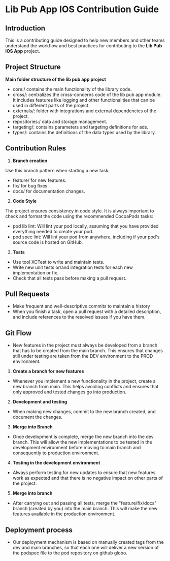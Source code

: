 # Lib Pub App IOS Contribution Guide

## Introduction

This is a contributing guide designed to help new members and other teams understand the workflow and best practices for contributing to the **Lib Pub IOS App** project.

## Project Structure

**Main folder structure of the lib pub app project**

- core:/ contains the main functionality of the library code.
- cross/: centralizes the cross-concerns code of the lib pub app module. It includes features like logging and other functionalities that can be used in different parts of the project.
- externals/: folder with integrations and external dependencies of the project.
- repositories:/ data and storage management.
- targeting/: contains parameters and targeting definitions for ads.
- types/: contains the definitions of the data types used by the library.

## Contribution Rules

1. **Branch creation**

Use this branch pattern when starting a new task.

- feature/ for new features.
- fix/ for bug fixes
- docs/ for documentation changes.

2. **Code Style**

The project ensures consistency in code style. It is always important to check and format the code using the recommended CocoaPods tasks:

- pod lib lint: Will lint your pod locally, assuming that you have provided everything needed to create your pod.
- pod spec lint: Will lint your pod from anywhere, including if your pod's source code is hosted on GitHub.

3. **Tests**

- Use tool XCTest to write and maintain tests.
- Write new unit tests or/and integration tests for each new implementation or fix.
- Check that all tests pass before making a pull request.

## Pull Requests

- Make frequent and well-descriptive commits to maintain a history
- When you finish a task, open a pull request with a detailed description, and include references to the resolved issues if you have them.

## Git Flow

- New features in the project must always be developed from a branch that has to be created from the main branch. This ensures that changes still under testing are taken from the DEV environment to the PROD environment.

1. **Create a branch for new features**

- Whenever you implement a new functionality in the project, create a new branch from main. This helps avoiding conflicts and ensures that only approved and tested changes go into production.

2. **Development and testing**

- When making new changes, commit to the new branch created, and document the changes.

3. **Merge into Branch**

- Once development is complete, merge the new branch into the dev branch. This will allow the new implementations to be tested in the development environment before moving to main branch and consequently to production environment.

4. **Testing in the development environment**

- Always perform testing for new updates to ensure that new features work as expected and that there is no negative impact on other parts of the project.

5. **Merge into branch**

- After carrying out and passing all tests, merge the "feature/fix/docs" branch (created by you) into the main branch. This will make the new features available in the production environment.

## Deployment process

- Our deployment mechanism is based on manually created tags from the dev and main branches, so that each one will deliver a new version of the podspec file to the pod repository on github globo.